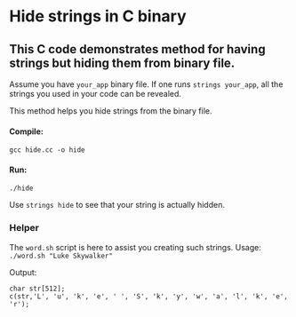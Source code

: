 # Hide strings in C binary
## This C code demonstrates method for having strings but hiding them from binary file.

Assume you have `your_app` binary file. If one runs `strings your_app`, all the strings you used in your code can be revealed. 

This method helps you hide strings from the binary file.

#### Compile:
`gcc hide.cc -o hide`

#### Run:
`./hide`

Use `strings hide` to see that your string is actually hidden.

### Helper

The `word.sh` script is here to assist you creating such strings.
Usage:
`./word.sh "Luke Skywalker"`

Output:
```
char str[512];
c(str,'L', 'u', 'k', 'e', ' ', 'S', 'k', 'y', 'w', 'a', 'l', 'k', 'e', 'r');
```
